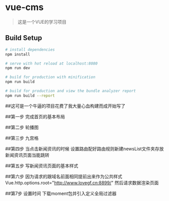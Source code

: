﻿# vue-cms

> 这是一个VUE的学习项目

## Build Setup

``` bash
# install dependencies
npm install

# serve with hot reload at localhost:8080
npm run dev

# build for production with minification
npm run build

# build for production and view the bundle analyzer report
npm run build --report
```
##这可是一个牛逼的项目花费了我大量心血构建而成开始写了

##第一步 完成首页的基本布局

##第二步 轮播图

##第三步 九宫格

##第四步 当点击新闻资讯的时候 设置路由配好路由规则新建newsList文件夹存放新闻资讯页面当能跳转

##第五步 写新闻资讯页面的基本样式

##第六步 因为请求的跟域名前面相同提前出来作为公共样式Vue.http.options.root="http://www.lovegf.cn:8899/" 然后请求数据渲染页面


##第7步  设置时间 下载moment包并引入定义全局过滤器

